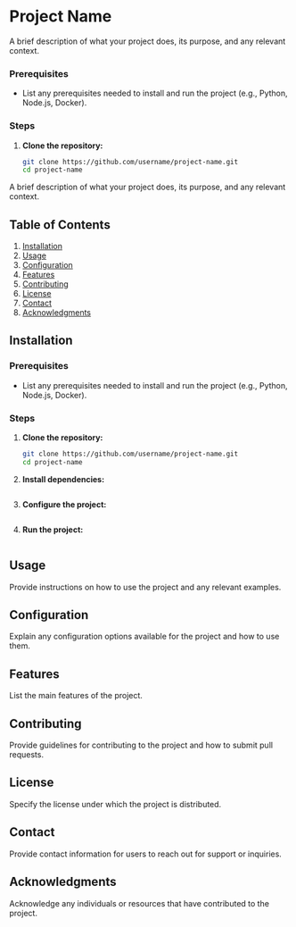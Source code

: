 # Project Name

A brief description of what your project does, its purpose, and any relevant context.


### Prerequisites

- List any prerequisites needed to install and run the project (e.g., Python, Node.js, Docker).
  
### Steps

1. **Clone the repository:**
   ```bash
   git clone https://github.com/username/project-name.git
   cd project-name
A brief description of what your project does, its purpose, and any relevant context.

## Table of Contents

1. [Installation](#installation)
2. [Usage](#usage)
3. [Configuration](#configuration)
4. [Features](#features)
5. [Contributing](#contributing)
6. [License](#license)
7. [Contact](#contact)
8. [Acknowledgments](#acknowledgments)

## Installation

### Prerequisites

- List any prerequisites needed to install and run the project (e.g., Python, Node.js, Docker).
  
### Steps

1. **Clone the repository:**
   ```bash
   git clone https://github.com/username/project-name.git
   cd project-name
   ```
   
2. **Install dependencies:**
   ```bash
   ```
   
3. **Configure the project:**
   ```bash
   ```
   
4. **Run the project:**
   ```bash
   ```

## Usage

Provide instructions on how to use the project and any relevant examples.

## Configuration

Explain any configuration options available for the project and how to use them.

## Features

List the main features of the project.

## Contributing

Provide guidelines for contributing to the project and how to submit pull requests.

## License

Specify the license under which the project is distributed.

## Contact

Provide contact information for users to reach out for support or inquiries.

## Acknowledgments

Acknowledge any individuals or resources that have contributed to the project.